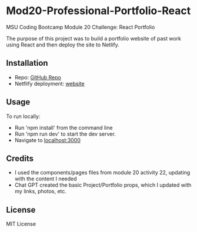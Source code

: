 # Mod20-Professional-Portfolio-React

MSU Coding Bootcamp Module 20 Challenge: React Portfolio

The purpose of this project was to build a portfolio website of past work using React and then deploy the site to Netlify.

## Installation

- Repo: [GitHub Repo](https://github.com/ECiarabellini/Mod20-Professional-Portfolio-React)
- Netflify deployment: [website]()

## Usage

To run locally:

- Run 'npm install' from the command line
- Run 'npm run dev' to start the dev server.
- Navigate to [localhost:3000](http://localhost:3000/)

## Credits

- I used the components/pages files from module 20 activity 22, updating with the content I needed
- Chat GPT created the basic Project/Portfolio props, which I updated with my links, photos, etc.

## License

MIT License
